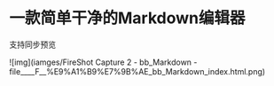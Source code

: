 # 一款简单干净的Markdown编辑器

支持同步预览

![img](iamges/FireShot Capture 2 - bb_Markdown - file____F__%E9%A1%B9%E7%9B%AE_bb_Markdown_index.html.png)
